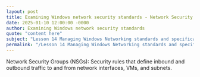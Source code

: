 ```yaml
---
layout: post
title: Examining Windows network security standards - Network Security Groups NSGs
date: 2025-01-10 12:00:00 -0000
author: Examining Windows network security standards
quote: "content here"
subject: "Lesson 14 Managing Windows Networking standards and specifications"
permalink: "/Lesson 14 Managing Windows Networking standards and specifications/Examining Windows network security standards/Examining Windows network security standards - Network Security Groups NSGs"
---
```


Network Security Groups (NSGs): Security rules that define inbound and outbound traffic to and from network interfaces, VMs, and subnets.
